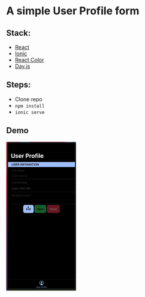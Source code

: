 # A simple User Profile form

## Stack:
- [React](https://reactjs.org)
- [Ionic](https://ionicframework.com)
- [React Color](https://casesandberg.github.io/react-color/)
- [Day.js](https://day.js.org/)

## Steps:
- Clone repo
- `npm install`
- `ionic serve`

## Demo
[![](https://github.com/DercilioFontes/user-profile/blob/master/resources/demo-small.png)](https://youtu.be/ETjc8rd18zw)
